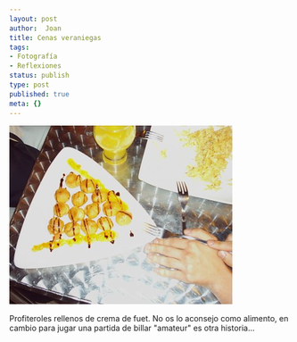 ```yaml
---
layout: post
author:  Joan
title: Cenas veraniegas
tags:
- Fotografía
- Reflexiones
status: publish
type: post
published: true
meta: {}
---
```

<img src="../images_posts/profiteroles.jpg" alt="Los profiteroles y el billar" class="center noborder"/>

Profiteroles rellenos de crema de fuet. No os lo aconsejo como alimento, en cambio para jugar una partida de billar "amateur" es otra historia...
